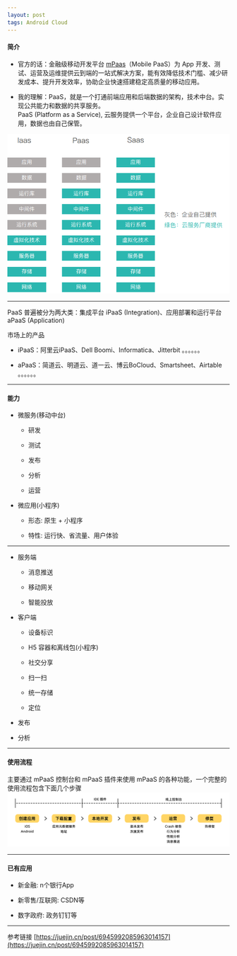 ```yaml
---
layout: post
tags: Android Cloud
---
```


#### 简介

- 官方的话：金融级移动开发平台 [mPaas](https://tech.antfin.com/products/MPAAS)（Mobile PaaS）为 App 开发、测试、运营及运维提供云到端的一站式解决方案，能有效降低技术门槛、减少研发成本、提升开发效率，协助企业快速搭建稳定高质量的移动应用。

- 我的理解：PaaS，就是一个打通前端应用和后端数据的架构，技术中台。实现公共能力和数据的共享服务。  
PaaS (Platform as a Service), 云服务提供一个平台，企业自己设计软件应用，数据也由自己保管。

![](/img/Iaas_Paas_Saas.png)

---

PaaS 普遍被分为两大类：集成平台 iPaaS (Integration)、应用部署和运行平台 aPaaS (Application)

市场上的产品

- iPaaS：阿里云iPaaS、Dell Boomi、Informatica、Jitterbit 。。。。。。

- aPaaS：简道云、明道云、道一云、博云BoCloud、Smartsheet、Airtable 。。。。。。

---

#### 能力

- 微服务(移动中台)
  
  - 研发

  - 测试

  - 发布

  - 分析

  - 运营

- 微应用(小程序)
  
  - 形态: 原生 + 小程序

  - 特性: 运行快、省流量、用户体验

---

- 服务端

  - 消息推送

  - 移动网关

  - 智能投放

- 客户端

  - 设备标识

  - H5 容器和离线包(小程序)

  - 社交分享

  - 扫一扫

  - 统一存储

  - 定位

- 发布

- 分析

---

#### 使用流程

主要通过 mPaaS 控制台和 mPaaS 插件来使用 mPaaS 的各种功能，一个完整的使用流程包含下面几个步骤
![mPaas使用流程](/img/mpaas_use.jpg)

---

#### 已有应用

- 新金融: n个银行App

- 新零售/互联网: CSDN等

- 数字政府: 政务钉钉等

---

参考链接 [https://juejin.cn/post/6945992085963014157](https://juejin.cn/post/6945992085963014157)
